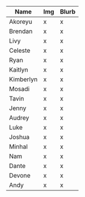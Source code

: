 | Name      | Img | Blurb |
|-----------|-----|-------|
| Akoreyu   |  x  |  x    |
| Brendan   |  x  |  x    |
| Livy      |  x  |  x    |
| Celeste   |  x  |  x    |
| Ryan      |  x  |  x    |
| Kaitlyn   |  x  |  x    |
| Kimberlyn |  x  |  x    |
| Mosadi    |  x  |  x    |
| Tavin     |  x  |  x    |
| Jenny     |  x  |  x    |
| Audrey    |  x  |  x    |
| Luke      |  x  |  x    |
| Joshua    |  x  |  x    |
| Minhal    |  x  |  x    |
| Nam       |  x  |  x    |
| Dante     |  x  |  x    |
| Devone    |  x  |  x    |
| Andy      |  x  |  x    |